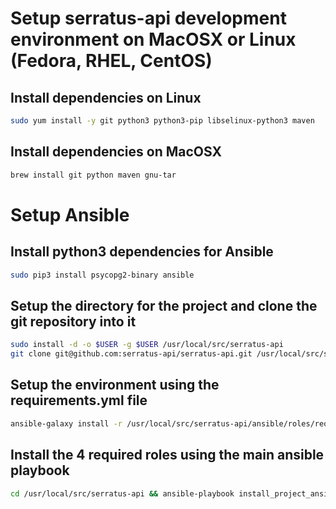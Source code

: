 # Setup serratus-api development environment on MacOSX or Linux (Fedora, RHEL, CentOS)

## Install dependencies on Linux

```bash
sudo yum install -y git python3 python3-pip libselinux-python3 maven
```

## Install dependencies on MacOSX

```bash
brew install git python maven gnu-tar
```

# Setup Ansible

## Install python3 dependencies for Ansible

```bash
sudo pip3 install psycopg2-binary ansible
```

## Setup the directory for the project and clone the git repository into it 

```bash
sudo install -d -o $USER -g $USER /usr/local/src/serratus-api
git clone git@github.com:serratus-api/serratus-api.git /usr/local/src/serratus-api
```

## Setup the environment using the requirements.yml file

```bash
ansible-galaxy install -r /usr/local/src/serratus-api/ansible/roles/requirements.yml
```

## Install the 4 required roles using the main ansible playbook

```bash
cd /usr/local/src/serratus-api && ansible-playbook install_project_ansible_playbook.yml -K
 ```
